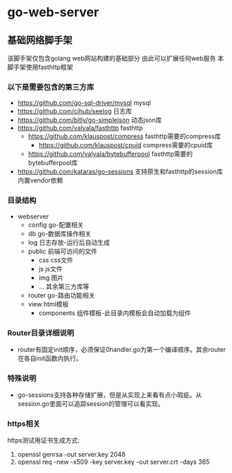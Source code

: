 # go-web-server
## 基础网络脚手架

该脚手架仅包含golang web网站构建的基础部分
由此可以扩展任何web服务
本脚手架使用fasthttp框架


### 以下是需要包含的第三方库

* https://github.com/go-sql-driver/mysql mysql
* https://github.com/cihub/seelog 日志库
* https://github.com/bitly/go-simplejson 动态json库
* https://github.com/valyala/fasthttp fasthttp
	- https://github.com/klauspost/compress fasthttp需要的compress库
		- https://github.com/klauspost/cpuid compress需要的cpuid库
	- https://github.com/valyala/bytebufferpool fasthttp需要的bytebufferpool库
* https://github.com/kataras/go-sessions 支持原生和fasthttp的session库 内置vendor依赖

### 目录结构
* webserver
    - config        go-配置相关
    - db            go-数据库操作相关
    - log           日志存放-运行后自动生成
    - public        前端可访问的文件
        + css       css文件
        + js        js文件
        + img       图片
        + ...       其余第三方库等
    - router        go-路由功能相关
    - view          html模板
        + components 组件模板-此目录内模板会自动加载为组件

### Router目录详细说明
* router有固定init顺序，必须保证0handler.go为第一个编译顺序。其余router在各自init函数内执行。

### 特殊说明
* go-sessions支持各种存储扩展，但是从实现上来看有点小瑕疵。从session.go里面可以追踪session的管理可以看实现。

### https相关
https测试用证书生成方式:
1. openssl genrsa -out server.key 2048
2. openssl req -new -x509 -key server.key -out server.crt -days 365